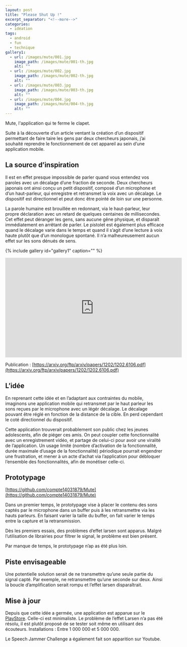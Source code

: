 ```yaml
---
layout: post
title: "Please Shut Up !"
excerpt_separator: "<!--more-->"
categories:
  - idéation
tags:
  - android
  - fun
  - technique
gallery1:
  - url: /images/mute/001.jpg
    image_path: /images/mute/001-th.jpg
    alt: ""
  - url: /images/mute/002.jpg
    image_path: /images/mute/002-th.jpg
    alt: ""
  - url: /images/mute/003.jpg
    image_path: /images/mute/003-th.jpg
    alt: ""
  - url: /images/mute/004.jpg
    image_path: /images/mute/004-th.jpg
    alt: ""        
---
```


Mute, l'application qui te ferme le clapet.

Suite à la découverte d’un article ventant la création d’un dispositif permettant de faire taire les gens par deux chercheurs japonais, j’ai souhaité reprendre le fonctionnement de cet appareil au sein d’une application mobile.


## La source d’inspiration

Il est en effet presque impossible de parler quand vous entendez vos paroles avec un décalage d’une fraction de seconde. Deux chercheurs japonais ont ainsi conçu un petit dispositif, composé d’un microphone et d’un haut-parleur, qui enregistre et retransmet la voix avec un décalage. Le dispositif est directionnel et peut donc être pointé de loin sur une personne.

<!--more-->

La parole humaine est brouillée en redonnant, via le haut-parleur, leur propre déclaration avec un retard de quelques centaines de millisecondes. Cet effet peut déranger les gens, sans aucune gêne physique, et disparaît immédiatement en arrêtant de parler. Le pistolet est également plus efficace quand le décalage varie dans le temps et quand il s’agit d’une lecture à voix haute plutôt que d’un monologue spontané. Il n’a malheureusement aucun effet sur les sons dénués de sens.

{% include gallery id="gallery1" caption="" %}

<iframe width="560" height="315" src="https://www.youtube.com/embed/USDI3wnTZZg?rel=0&amp;controls=0&amp;showinfo=0" frameborder="0" allowfullscreen></iframe>

Publication : [https://arxiv.org/ftp/arxiv/papers/1202/1202.6106.pdf](https://arxiv.org/ftp/arxiv/papers/1202/1202.6106.pdf)



## L’idée

En reprenant cette idée et en l’adaptant aux contraintes du mobile, imaginons une application mobile qui retransmet par le haut parleur les sons reçues par le microphone avec un légér décalage. Le décalage pouvant être réglé en fonction de la distance de la cible. En perd cependant le coté directionnel du dispositif.

Cette application trouverait probablement son public chez les jeunes adolescents, afin de piéger ces amis. On peut coupler cette fonctionnalité avec un enregistrement vidéo, et partage de celui-ci pour avoir une viralité de l’application. Un usage limité (nombre d’activation de la fonctionnalité, durée maximale d’usage de la fonctionnalité) périodique pourrait engendrer une frustration, et mener à un acte d’achat via l’application pour débloquer l’ensemble des fonctionnalités, afin de monétiser celle-ci.


## Prototypage

[https://github.com/compte14031879/Mute](https://github.com/compte14031879/Mute)


Dans un premier temps, le prototypage vise à placer le contenu des sons captés par le microphone dans un buffer puis à les retransmettre via les hauts parleurs. En faisant varier la taille du buffer, on fait varier le temps entre la capture et la retransmission.

Dès les premiers essais, des problèmes d’effet larsen sont apparus. Malgré l’utilisation de librairies pour filtrer le signal, le problème est bien présent.

Par manque de temps, le prototypage n’ap as été plus loin.


## Piste envisageable

Une potentielle solution serait de ne transmettre qu’une seule partie du signal capté. Par exemple, ne retransmettre qu’une seconde sur deux. Ainsi la boucle d’amplification serait rompu et l’effet larsen disparaîtrait.


## Mise à jour

Depuis que cette idée a germée, une application est apparue sur le [PlayStore](https://play.google.com/store/apps/details?id=com.icechen1.speechjammer). Celle-ci est minimaliste. Le problème de l’effet Larsen n’a pas été résolu, il est plutôt proposé de se tester soit même en utilisant des écouteurs. Installations : Entre 1 000 000 et 5 000 000.



Le Speech Jammer Challenge a également fait son apparition sur Youtube.